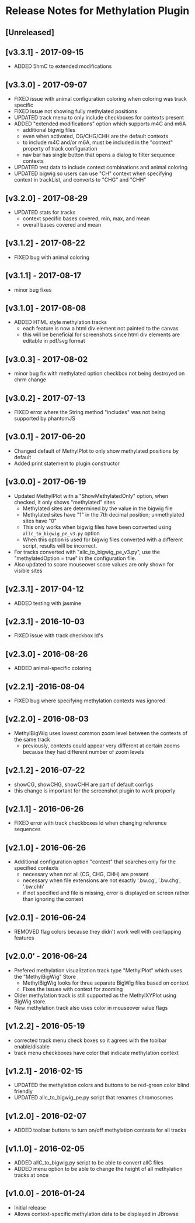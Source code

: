 # Release Notes for Methylation Plugin

## [Unreleased]

## [v3.3.1] - 2017-09-15
- ADDED 5hmC to extended modifications

## [v3.3.0] - 2017-09-07
- FIXED issue with animal configuration coloring when coloring was track specific
- FIXED issue not showing fully methylated positions
- UPDATED track menu to only include checkboxes for contexts present
- ADDED "extended modifications" option which supports m4C and m6A
  - additional bigwig files
  - even when activated, CG/CHG/CHH are the default contexts
  - to include m4C and/or m6A, must be included in the "context" property of track configuration
  - nav bar has single button that opens a dialog to filter sequence contexts
- UPDATED test data to include context combinations and animal coloring
- UPDATED bigwig so users can use "CH" context when specifying context in trackList, and converts to "CHG" and "CHH"

## [v3.2.0] - 2017-08-29
- UPDATED stats for tracks
  - context specific bases covered, min, max, and mean
  - overall bases covered and mean

## [v3.1.2] - 2017-08-22
- FIXED bug with animal coloring

## [v3.1.1] - 2017-08-17
- minor bug fixes

## [v3.1.0] - 2017-08-08
- ADDED HTML style methylation tracks
    - each feature is now a html div element not painted to the canvas
    - this will be beneficial for screenshots since html div elements are editable in pdf/svg format

## [v3.0.3] - 2017-08-02
- minor bug fix with methylated option checkbox not being destroyed on chrm change

## [v3.0.2] - 2017-07-13
- FIXED error where the String method "includes" was not being supported by phantomJS

## [v3.0.1] - 2017-06-20
- Changed default of MethylPlot to only show methylated positions by default
- Added print statement to plugin constructor

## [v3.0.0] - 2017-06-19
- Updated MethylPlot with a "ShowMethylatedOnly" option, when checked, it only shows "methylated" sites
    - Methylated sites are determined by the value in the bigwig file
    - Methylated sites have "1" in the 7th decimal position; unmethylated sites have "0"
    - This only works when bigwig files have been converted using `allc_to_bigwig_pe_v3.py` option
    - When this option is used for bigwig files converted with a different script, results will be incorrect.
- For tracks converted with "allc_to_bigwig_pe_v3.py", use the "methylatedOption = true" in the configuration file.
- Also updated to score mouseover score values are only shown for visible sites

## [v2.3.1] - 2017-04-12
- ADDED testing with jasmine

## [v2.3.1] - 2016-10-03
- FIXED issue with track checkbox id's

## [v2.3.0] - 2016-08-26
- ADDED animal-specific coloring

## [v2.2.1] -2016-08-04
- FIXED bug where specifying methylation contexts was ignored

## [v2.2.0] - 2016-08-03
- MethylBigWig uses lowest common zoom level between the contexts of the same track
  - previously, contexts could appear very different at certain zooms because they had different number of zoom levels

## [v2.1.2] - 2016-07-22
- showCG, showCHG, showCHH are part of default configs 
- this change is important for the screenshot plugin to work properly

## [v2.1.1] - 2016-06-26
- FIXED error with track checkboxes id when changing reference sequences

## [v2.1.0] - 2016-06-26
- Additional configuration option "context" that searches only for the specified contexts
  - necessary when not all (CG, CHG, CHH) are present
  - necessary when file extensions are not exactly '.bw.cg', '.bw.chg', '.bw.chh'
  - if not specified and file is missing, error is displayed on screen rather than ignoring the context

## [v2.0.1] - 2016-06-24
- REMOVED flag colors because they didn't work well with overlapping features

## [v2.0.0‘ - 2016-06-24
- Prefered methylation visualization track type "MethylPlot" which uses the "MethylBigWig" Store
  - MethylBigWig looks for three separate BigWig files based on context
  - Fixes the issues with context for zooming
- Older methylation track is still supported as the MethylXYPlot using BigWig store.
- New methylation track also uses color in mouseover value flags

## [v1.2.2] - 2016-05-19
- corrected track menu check boxes so it agrees with the toolbar enable/disable
- track menu checkboxes have color that indicate methylation context 

## [v1.2.1] - 2016-02-15
- UPDATED the methylation colors and buttons to be red-green color blind friendly
- UPDATED allc_to_bigwig_pe.py script that renames chromosomes

## [v1.2.0] - 2016-02-07
- ADDED toolbar buttons to turn on/off methylation contexts for all tracks

## [v1.1.0] - 2016-02-05
- ADDED allC_to_bigwig.py script to be able to convert allC files
- ADDED menu option to be able to change the height of all methylation tracks at once

## [v1.0.0] - 2016-01-24
- Initial release
- Allows context-specific methylation data to be displayed in JBrowse
